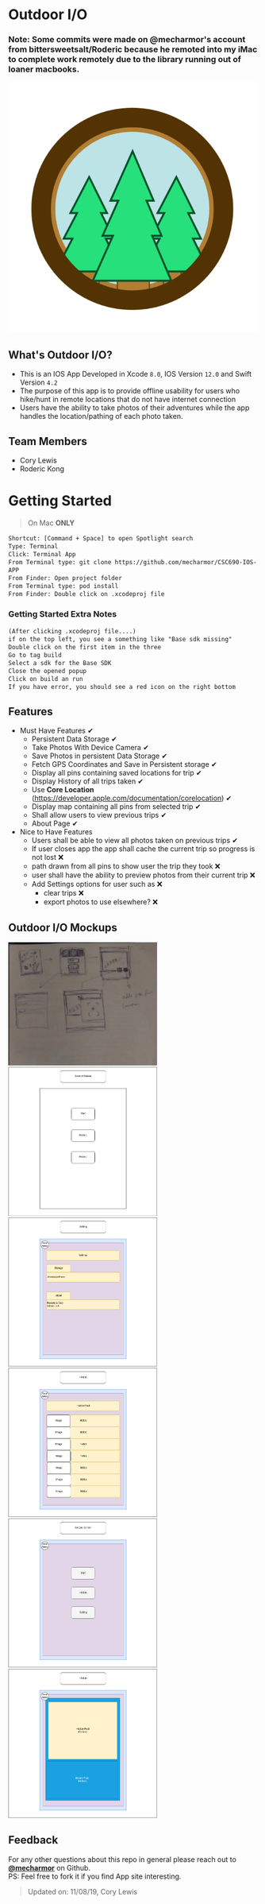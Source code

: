 # Outdoor I/O
### Note: Some commits were made on @mecharmor's account from bittersweetsalt/Roderic because he remoted into my iMac to complete work remotely due to the library running out of loaner macbooks.
![logo](https://github.com/mecharmor/CSC690-IOS-APP/blob/master/mockups/logo.png)

## What's Outdoor I/O?
 - This is an IOS App Developed in Xcode `8.0`, IOS Version `12.0` and Swift Version `4.2`
 - The purpose of this app is to provide offline usability for users who hike/hunt in remote locations that do not have internet connection
 - Users have the ability to take photos of their adventures while the app handles the location/pathing of each photo taken.

## Team Members
- Cory Lewis
- Roderic Kong

# Getting Started
> On Mac **ONLY**
```
Shortcut: [Command + Space] to open Spotlight search
Type: Terminal
Click: Terminal App 
From Terminal type: git clone https://github.com/mecharmor/CSC690-IOS-APP
From Finder: Open project folder
From Terminal type: pod install
From Finder: Double click on .xcodeproj file
```

### Getting Started Extra Notes
```
(After clicking .xcodeproj file....)
if on the top left, you see a something like "Base sdk missing"
Double click on the first item in the three
Go to tag build
Select a sdk for the Base SDK
Close the opened popup
Click on build an run
If you have error, you should see a red icon on the right bottom
```

## Features
- Must Have Features ✔
    - Persistent Data Storage ✔
    - Take Photos With Device Camera ✔
    - Save Photos in persistent Data Storage ✔
    - Fetch GPS Coordinates and Save in Persistent storage ✔
    - Display all pins containing saved locations for trip ✔
    - Display History of all trips taken ✔
    - Use **Core Location** (https://developer.apple.com/documentation/corelocation) ✔
    - Display map containing all pins from selected trip ✔
    - Shall allow users to view previous trips ✔
    - About Page  ✔
- Nice to Have Features
    - Users shall be able to view all photos taken on previous trips ✔
    - If user closes app the app shall cache the current trip so progress is not lost ❌
    - path drawn from all pins to show user the trip they took ❌
    - user shall have the ability to preview photos from their current trip ❌
    - Add Settings options for user such as ❌
        - clear trips ❌
        - export photos to use elsewhere? ❌

## Outdoor I/O Mockups
<img src="https://github.com/mecharmor/CSC690-IOS-APP/blob/master/mockups/drawing.jpg" alt="" width="300px" height="auto">
<img src="https://github.com/mecharmor/CSC690-IOS-APP/blob/master/mockups/menu.png" alt="" width="300px" height="auto">
<img src="https://github.com/mecharmor/CSC690-IOS-APP/blob/master/mockups/menu_2.png" alt="" width="300px" height="auto">
<img src="https://github.com/mecharmor/CSC690-IOS-APP/blob/master/mockups/history.png" alt="" width="300px" height="auto">
<img src="https://github.com/mecharmor/CSC690-IOS-APP/blob/master/mockups/menu_color.png" alt="" width="300px" height="auto">
<img src="https://github.com/mecharmor/CSC690-IOS-APP/blob/master/mockups/history_pin_details.png" alt="" width="300px" height="auto">
<img src="https://github.com/mecharmor/CSC690-IOS-APP/blob/master/mockups/" alt="" width="300px" height="auto">

## Feedback
For any other questions about this repo in general please reach out to [**@mecharmor**](https://github.com/mecharmor) on Github. <br>
PS: Feel free to fork it if you find App site interesting.



> Updated on: 11/08/19, Cory Lewis

